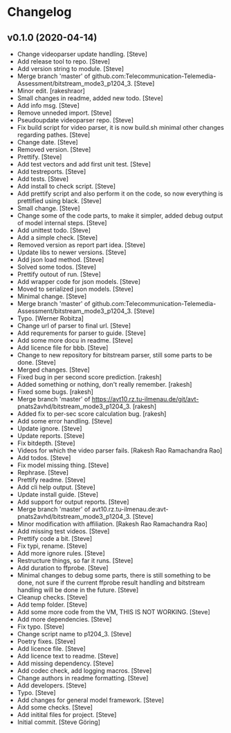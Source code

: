 Changelog
=========


v0.1.0 (2020-04-14)
-------------------
- Change videoparser update handling. [Steve]
- Add release tool to repo. [Steve]
- Add version string to module. [Steve]
- Merge branch 'master' of github.com:Telecommunication-Telemedia-
  Assessment/bitstream_mode3_p1204_3. [Steve]
- Minor edit. [rakeshraor]
- Small changes in readme, added new todo. [Steve]
- Add info msg. [Steve]
- Remove unneded import. [Steve]
- Pseudoupdate videoparser repo. [Steve]
- Fix build script for video parser, it is now build.sh minimal other
  changes regarding pathes. [Steve]
- Change date. [Steve]
- Removed version. [Steve]
- Prettify. [Steve]
- Add test vectors and add first unit test. [Steve]
- Add testreports. [Steve]
- Add tests. [Steve]
- Add install to check script. [Steve]
- Add prettify script and also perform it on the code, so now everything
  is prettified using black. [Steve]
- Small change. [Steve]
- Change some of the code parts, to make it simpler, added debug output
  of model internal steps. [Steve]
- Add unittest todo. [Steve]
- Add a simple check. [Steve]
- Removed version as report part idea. [Steve]
- Update libs to newer versions. [Steve]
- Add json load method. [Steve]
- Solved some todos. [Steve]
- Prettify outout of run. [Steve]
- Add wrapper code for json models. [Steve]
- Moved to serialized json models. [Steve]
- Minimal change. [Steve]
- Merge branch 'master' of github.com:Telecommunication-Telemedia-
  Assessment/bitstream_mode3_p1204_3. [Steve]
- Typo. [Werner Robitza]
- Change url of parser to final url. [Steve]
- Add requrements for parser to guide. [Steve]
- Add some more docu in readme. [Steve]
- Add licence file for bbb. [Steve]
- Change to new repository for bitstream parser, still some parts to be
  done. [Steve]
- Merged changes. [Steve]
- Fixed bug in per second score prediction. [rakesh]
- Added something or nothing, don't really remember. [rakesh]
- Fixed some bugs. [rakesh]
- Merge branch 'master' of https://avt10.rz.tu-ilmenau.de/git/avt-
  pnats2avhd/bitstream_mode3_p1204_3. [rakesh]
- Added fix to per-sec score calculation bug. [rakesh]
- Add some error handling. [Steve]
- Update ignore. [Steve]
- Update reports. [Steve]
- Fix bitdepth. [Steve]
- Videos for which the video parser fails. [Rakesh Rao Ramachandra Rao]
- Add todos. [Steve]
- Fix model missing thing. [Steve]
- Rephrase. [Steve]
- Prettify readme. [Steve]
- Add cli help output. [Steve]
- Update install guide. [Steve]
- Add support for output reports. [Steve]
- Merge branch 'master' of avt10.rz.tu-ilmenau.de:avt-
  pnats2avhd/bitstream_mode3_p1204_3. [Steve]
- Minor modification with affiliation. [Rakesh Rao Ramachandra Rao]
- Add missing test videos. [Steve]
- Prettify code a bit. [Steve]
- Fix typi, rename. [Steve]
- Add more ignore rules. [Steve]
- Restructure things, so far it runs. [Steve]
- Add duration to ffprobe. [Steve]
- Minimal changes to debug some parts, there is still something to be
  done, not sure if the current ffprobe result handling and bitstream
  handling will be done in the future. [Steve]
- Cleanup checks. [Steve]
- Add temp folder. [Steve]
- Add some more code from the VM, THIS IS NOT WORKING. [Steve]
- Add more dependencies. [Steve]
- Fix typo. [Steve]
- Change script name to p1204_3. [Steve]
- Poetry fixes. [Steve]
- Add licence file. [Steve]
- Add licence text to readme. [Steve]
- Add missing dependency. [Steve]
- Add codec check, add logging macros. [Steve]
- Change authors in readme formatting. [Steve]
- Add developers. [Steve]
- Typo. [Steve]
- Add changes for general model framework. [Steve]
- Add some checks. [Steve]
- Add initital files for project. [Steve]
- Initial commit. [Steve Göring]


